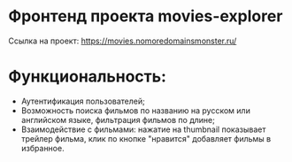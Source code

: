 # Фронтенд проекта movies-explorer

Ссылка на проект: https://movies.nomoredomainsmonster.ru/

# Функциональность:

- Аутентификация пользователей;
- Возможность поиска фильмов по названию на русском или английском языке, фильтрация фильмов по длине;
- Взаимодействие с фильмами: нажатие на thumbnail показывает трейлер фильма, клик по кнопке "нравится" добавляет фильмы в избранное.
